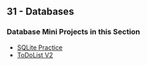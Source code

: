 ## 31 - Databases

### Database Mini Projects in this Section

- [SQLite Practice](./SQLitePractice/)
- [ToDoList V2](./ToDoList%20V2/)
